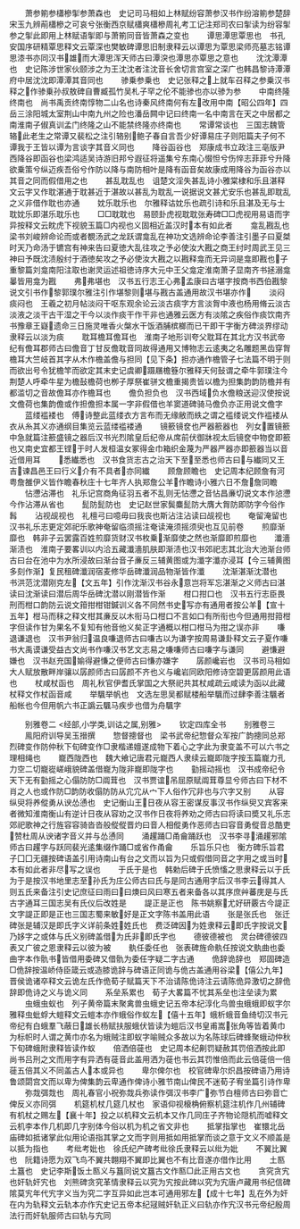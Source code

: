 <!-- { "loadSidebar": true } -->
　　萧参箾参櫹槮揱参萧森也　史记司马相如上林赋纷容萧参汉书作纷溶箾参楚辞宋玉九辨萷櫹槮之可哀兮张衡西京赋櫹爽櫹槮周礼考工记注郑司农曰揱读为纷容揱参之揱此即用上林赋语揱即与萧箾同音皆萧森之变也
　　谭思潭思覃思也　书孔安国序研精覃思释文云覃深也樊敏碑谭思旧制隶释云以谭思为覃思梁师亮墓志铭谭思漆书亦同汉书雄而大潭思浑天师古曰潭湥也潭思亦覃思之意也
　　沈沈潭潭也　史记陈涉世家伙颐涉之为王沈沈者注沈音长舍切言宫室之深广也韩昌黎诗潭潭府中居沈沈即潭潭其音同也
　　骖乗参乗也　史记张释之上就车召释之参乗汉书释之作骖乗孙叔敖碑自曹臧孤竹吴札子罕之伦不能骖也亦以骖为参
　　中南终隆终南也　尚书禹贡终南惇物二山名也诗秦风终南何有左改用中南【昭公四年】四岳三涂阳城太室荆山中南九州之险也潘岳闗中记曰终南一名中南言在天之中居都之南淮南子俶真训孟门终隆之山不能禁终隆亦终南也
　　常谭常谈也　三国志魏管辂此老生之常谭又裴松之注引辂别鲍子春自言吾少好谭易庄子则阳篇夫子何不谭我于王皆以谭为言谈字其音义同也
　　降谷函谷也　郑康成书立政注三亳版尹西降谷即函谷也梁鸿适吴诗游旧邦兮遐征将遥集兮东南心惙怛兮伤悴志菲菲兮升降欲乗策兮纵迈疾吾俗兮作防以降与南防相叶是降有函音矣故康成用降谷为函谷亦以其音之同而假借用之也
　　甚乱耽乱也　诅楚文淫失甚乱诗小雅棠棣和乐且湛释文云字又作耽湛通于耽甚近于湛故以甚乱为耽乱一说据说文甚尤安乐也甚乱即耽乱之义非借作耽也亦通
　　妉乐耽乐也　尔雅释诂妉乐也疏引诗和乐且湛及无与士耽妉乐即湛乐耽乐也
　　□□耽耽也　易颐卦虎视耽耽张寿碑□□虎视用易语而字异按释文云眈虎下视貌玉篇□内视也义固相近盖汉时本有如此者
　　龛乱戡乱也　梁书刘峻辨命论而或者覩汤武之龙跃谓龛乱在神功文选辨命论李善注引墨子曰夏桀时天乃命汤于镳宫有神来告曰夏徳大乱往攻之予必使汝大戡之商王纣时周武王见三神曰予既沈渍殷纣于酒徳矣攻之予必使汝大戡之以戡释龛而无异词是龛即戡也子重黎篇刘龛南阳注取也谢灵运述祖徳诗序大元中王父龛定淮南萧子显南齐书拯溺龛曓皆用龛为戡
　　弗弗堪也　汉书五行志王心弗孟康曰古堪字按商书西伯戡黎说文引书作黎郭璞尔雅注引作堪黎则堪与戡古盖通用故汉书堪亦作
　　淡闷痰闷也　王羲之初月帖淡闷干呕东观余论云淡古痰字方言淡胷中液也杨用脩云淡古淡液之淡干古干湿之干今以淡作痰干作干非也通雅云医方有淡隂之疾俗作痰饮南齐书豫章王嶷遗命三日施灵唯香火槃水干饭酒脯槟榔而已干即干字衡方碑淡界缪动隶释云以淡为痰
　　耽耳檐耳儋耳也　淮南子地形训夸父耽耳在其北方汉书武帝纪有儋耳郡师古曰儋音丁甘反儋耽音同故得通用又博物志云逺夷之名雕题黑齿穿胷檐耳大竺岐首其字从木作檐盖儋与担同【见下条】担亦通作檐管子七法篇不明于则而欲出号令犹檐竿而欲定其末史记虞卿蹑屩檐簦尔雅释天何鼔谓之牵牛郭璞注今荆楚人呼牵牛星为檐鼔檐荷也栁子厚祭崔骈文檐重揭贵皆以檐为担集韵韵防檐并有都滥切之音故儋耳亦作檐耳也
　　儋负担负也　汉书西域负水儋粮送迎汉使按说文儋荷也集韵儋或作担儋担本属一字非假借也羊窦道碑骑马儋负亦正用说文儋字
　　蓝缕褴褛也　傅诗整此蓝缕衣方言布而无缘敝而紩之谓之褴缕说文作褴褛从衣从糸其义亦通纲目集览云蓝缕褴褛通
　　镜籨镜奁也严器籨器也　列女置镜籨中急就篇注籨盛镜之器后汉书光烈隂皇后纪帝从席前伏御牀视太后镜奁中物奁即籨也又南史宜都王铿于时人发桓温女冢得金巾箱织金蔑为严器严器亦即籨器当以音近借用耳
　　悉纎悉也　汉书食货志古之治天下至至悉也师古曰与纎同又王吉谏昌邑王曰行义介有不具者亦同纎
　　顾詹顾瞻也　史记周本纪顾詹有河粤詹雒伊义皆作瞻春秋庄十七年齐人执郑詹公羊作瞻诗小雅六日不詹詹同瞻
　　怗懘沾滞也　礼乐记宫商角征羽五者不乱则无怗懘之音怗昌亷切说文本作惉懘今作沾滞从省也
　　髭防髭防也　史记赵世家鬓麋髭防大膺大胷防即防字今俗作髥
　　沾视觇视也　礼檀弓曰噫毋曰我丧也斯沾注沾读曰觇视也
　　奄留淹留也　汉书礼乐志更定郊祀乐歌神奄留临须摇注奄读淹须摇须臾也互见前卷
　　煎靡渐靡也　韩非子云罢露百姓煎靡货财汉书枚乗渐靡使之然也渐靡即煎靡也
　　瀸濇渐渍也　淮南子要畧训以内洽五藏瀸濇肌肤即渐渍也汉书郊祀志其北治大池渐台师古曰台在池中为水所浸故曰渐台音子亷反三辅黄图或为瀸字瀸亦浸耳【今三辅黄图多刻作渐】复民租碑瀸润宿麦修华岳碑瀸润品物渐皆作瀸
　　沈渐湛渐沈潜也　书洪范沈潜刚克左【文五年】引作沈渐汉书谷永意岂将军忘湛渐之义师古曰湛读曰沈渐读曰潜后周华岳碑沈潜以刚潜皆作渐
　　柑口拑口也　汉书五行志臣畏刑而柑口韵防云说文箝拑柑钳鍼训义各不同然书史写亦有通用者按公羊【宣十五年】柑马而秣之释文柑其亷反以木衔马口柑口不言如口有所衔也今但通用拑箝柑字但读作甘为果名不复知有他音他义矣正字通概以柑口柑马为拑之误亦非
　　嗛退谦退也　汉书尹翁归温良嗛退师古曰嗛古以为谦字按周易谦卦释文云子夏作嗛书大禹谟谦受益古文尚书作嗛汉书艺文志易之嗛嗛师古曰嗛字与谦同
　　避慊避嫌也　汉书赵充国媮得避慊之便师古曰慊亦嫌字
　　孱颜巉岩也　汉书司马相如大人赋放散畔岸骧以孱颜师古曰孱颜不齐也义与巉岩同欧阳修诗空碧更孱颜用此语也
　　杖咸杖函也　周礼秋官伊耆氏掌国之大祭祀共其杖咸疏云咸读为函以此藏杖释文作杖函音咸
　　举颿举帆也　文选左思吴都赋楼船举颿而过肆李善注颿者船帐也今但用帆六书正譌云颿马疾步也借为舟颿字

　　别雅卷二
<经部,小学类,训诂之属,别雅>
　　钦定四库全书
　　别雅卷三
　　鳯阳府训导吴玉搢撰
　　惣督摠督也　梁书武帝纪惣督众军按广韵摠同总郑烈碑变作防仲秋下旬碑变作□隶楷递嬗遂成物下着心之字此为隶变盖不可以六书之理相绳也
　　巃西陇西也　魏大飨记唐君元巃西人隶续云巃即陇字按玉篇巃力孔力空二切巃嵸嵯峨貌碑盖借巃为陇非巃即陇字也
　　勭摇动摇也　汉书成帝纪令天下无有勭摇之心傝防防□阘茸也　汉书贾谊吊屈原赋阘茸尊显兮师古曰下材不肖之人也或作防□韵防收傝防防从宂宂从宀下人俗作冗非也与穴字又别
　　从容纵臾将养傱勇从谀怂慂也　史记衡山王日夜从容王密谋反事汉书作纵臾又宾客来者微知淮南衡山有逆计日夜从容劝之汉书作日夜将养劝之师古曰将读曰奬又礼乐志郊祀歌神之行旌容容骑沓沓般傱傱晋灼曰音人相傱勇作恶师古曰容音勇傱音总酷吏赞杜周从谀诸字音义并与怂慂同
　　涌趯踊□甬龠踊跃也　汉书李寻涌趯邪隂师古曰趯字与跃同裴光逺集缀作踊□或省作甬龠
　　乐旨乐只也　衡方碑乐旨君子囗囗无疆按碑语盖引用诗南山有台之文而以旨为只或假借同音之字用之或当时本有如此者非尽写之误也
　　于氏于是也　韩勅后碑于氏愤慉之思隶释云以于氏为于是按汉书地里志至孙氏为庄公师古曰氏与是同古通用字后汉书李云得其人则五氏来备注引史记庶征曰雨曰曰燠曰风曰寒五者来备各以其序庶艸蕃庑是与氏古字通耳三国志吴有氏仪后改姓是
　　諟正是正也　陈书姚察尤好研覈古今諟正文字諟正即是正也三国志蜀来敏好是正文字陈书盖用此语
　　张是张氏也　张迁碑张是辅汉是即氏字义详前条姓姓氏也　费泛碑因为姓隶释云即氏字按说文乃姼字之或体与氏义别碑盖借为氏非即氏字也
　　德彼德被也　灵台碑德彼四表又广彼之恩隶释云以彼为被
　　骫任委任也　张表碑旌命骫任按说文骫曲也委曲字本作骩书皆借用委碑又借骩为委任字疑二字古通
　　佹辞诡辞也　郑固碑造□佹辞按温峤侍臣箴云或造膝诡辞与碑语正同诡与佹古盖通用谷梁【僖公九年】晋侯诡诸卒释文云诡左氏作佹荀子赋篇天下不治请陈佹诗注云请陈佹异激切之辞佹辞即佹诗之义与诡义同
　　系垒系累也　荀子大畧篇不忧其系垒也注垒读为累
　　虫蛾虫蚁也　列子黄帝篇末聚禽兽虫蛾史记五帝本纪淳化鸟兽虫蛾蛾即蚁字尔雅释虫蚍蜉大螘释文云螘本亦作蛾俗作蚁左【僖十五年】蛾析蛾音鱼绮切汉书元帝纪有白蛾羣飞蔽日雄长杨赋扶服蛾伏皆读为螘后汉书皇甫嵩张角等皆着黄巾为标帜时人谓之黄巾亦名为蛾贼注即蚁字喻贼众多故以为名陈球后碑蜂聚蛾动仲秋下旬碑蛾附隶释皆读作蚁
　　倍洒倍蓰也　史记周本纪劓罚疑赦其罚倍洒按此即尚书吕刑之文而用字有异洒有蓰音此盖用洒为蓰也书云其罚惟倍而此云倍蓰倍一倍蓰五倍其义不同盖古人本或异也
　　卑尔俾尔也　校官碑卑尔炽昌按碑语乃用诗鲁颂閟宫文而以卑为俾集韵云卑通作俾诗小雅节南山俾民不迷荀子宥坐篇引诗作卑
　　弥烖弭烖也　周礼春官小祝弥烖兵弥读作弭汉书李广弥节白檀师古曰弥音亡俾反义亦同弭
　　机筵机杖几筵几杖也　家语仰视榱桷俯察机筵注机作几州辅碑有机杖之赐左【襄十年】投之以机释文云机本又作几同庄子齐物论隠机而嘘释文云机李本作几机即几字别体今俗以机为机之省文非也
　　抵掌指掌也　崔镮北岳庙碑如抵诸掌此似用论语指其掌之文而字则用抵如用抵掌而谈之意于文义不顺盖是以抵为指也
　　考纰考妣也　徐氏纪产碑考纰徐氏隶释云以纰为妣
　　不翼比翼也　阮籍诗愿为双飞鸟不翼共翺翔不翼即比翼也不有比音遂亦借作比用
　　土匦土簋也　史记李斯饭土匦义与簋同说文簋古文作匦□此正用古文也
　　贪究贪宄也奸轨奸宄也　刘熊碑贪究革情隶释云以究为宄按此碑以究为宄唐卢藏用书纪信碑隂莫宄年代宄字义当为究二字互异如此岂本可通用邪左【成十七年】乱在外为奸在内为轨释文云轨本亦作宄史记五帝本纪冦贼奸轨正义曰轨亦作宄汉书元帝纪殷周法行而奸轨服师古曰轨与宄同
